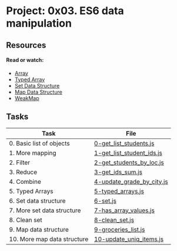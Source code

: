 # Project: 0x03. ES6 data manipulation

## Resources

#### Read or watch:

- [Array](https://intranet.alxswe.com/rltoken/bcXqK1IaIHtrZ45sv0RxsQ)
- [Typed Array](https://intranet.alxswe.com/rltoken/YZ5RtzAPTaWtF00MYbXuVw)
- [Set Data Structure](https://intranet.alxswe.com/rltoken/Ch8vq39y9QnlTMr8CymgEg)
- [Map Data Structure](https://intranet.alxswe.com/rltoken/W29MV3f8Ii4HmeJSALNIpw)
- [WeakMap](https://intranet.alxswe.com/rltoken/pSetFVFeIR660GPE0flPdg)

## Tasks

| Task                        | File                                                     |
| --------------------------- | -------------------------------------------------------- |
| 0. Basic list of objects    | [0-get_list_students.js](./0-get_list_students.js)       |
| 1. More mapping             | [1-get_list_student_ids.js](./1-get_list_student_ids.js) |
| 2. Filter                   | [2-get_students_by_loc.js](./2-get_students_by_loc.js)   |
| 3. Reduce                   | [3-get_ids_sum.js](./3-get_ids_sum.js)                   |
| 4. Combine                  | [4-update_grade_by_city.js](./4-update_grade_by_city.js) |
| 5. Typed Arrays             | [5-typed_arrays.js](./5-typed_arrays.js)                 |
| 6. Set data structure       | [6-set.js](./6-set.js)                                   |
| 7. More set data structure  | [7-has_array_values.js](./7-has_array_values.js)         |
| 8. Clean set                | [8-clean_set.js](./8-clean_set.js)                       |
| 9. Map data structure       | [9-groceries_list.js](./9-groceries_list.js)             |
| 10. More map data structure | [10-update_uniq_items.js](./10-update_uniq_items.js)     |
